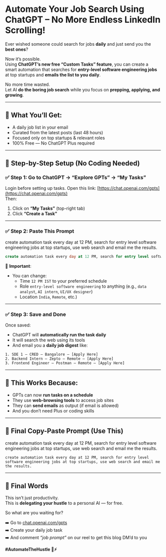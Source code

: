
# Automate Your Job Search Using ChatGPT – No More Endless LinkedIn Scrolling!

Ever wished someone could search for jobs **daily** and just send you the **best ones**?

Now it’s possible.  
Using **ChatGPT’s new free “Custom Tasks” feature**, you can create a smart automation that searches for **entry-level software engineering jobs** at top startups and **emails the list to you daily**.

No more time wasted.  
Let AI **do the boring job search** while you focus on **prepping, applying, and growing**.

---

## 🎁 What You’ll Get:
- A daily job list in your email
- Curated from the latest posts (last 48 hours)
- Focused only on top startups & relevant roles
- 100% Free — No ChatGPT Plus required

---

## 🧩 Step-by-Step Setup (No Coding Needed)

### ✅ Step 1: Go to ChatGPT → “Explore GPTs” → “My Tasks”  
Login before setting up tasks.
Open this link: [https://chat.openai.com/gpts](https://chat.openai.com/gpts)  
Then:
1. Click on **“My Tasks”** (top-right tab)
2. Click **“Create a Task”**

---

### ✅ Step 2: Paste This Prompt
create automation task every day at 12 PM, search for entry level software engineering jobs at top startups, use web search and email me the results.

```sql
create automation task every day at 12 PM, search for entry level software engineering jobs at top startups, use web search and email me the results.
```

📌 **Important**:
- You can change:
  - Time `12 PM IST` to your preferred schedule
  - Role `entry-level software engineering` to anything (e.g., `data analyst`, `AI intern`, `UI/UX designer`)
  - Location `India`, `Remote`, etc.)

---

### ✅ Step 3: Save and Done
Once saved:
- ChatGPT will **automatically run the task daily**
- It will search the web using its tools
- And email you a **daily job digest** like:

```
1. SDE 1 – CRED – Bangalore – [Apply Here]
2. Backend Intern – Zepto – Remote – [Apply Here]
3. Frontend Engineer – Postman – Remote – [Apply Here]
```

---

## 🤖 This Works Because:
- GPTs can now **run tasks on a schedule**
- They use **web-browsing tools** to access job sites
- They can **send emails** as output (if email is allowed)
- And you don’t need Plus or coding skills

---

## 📝 Final Copy-Paste Prompt (Use This)

create automation task every day at 12 PM, search for entry level software engineering jobs at top startups, use web search and email me the results.

```
create automation task every day at 12 PM, search for entry level software engineering jobs at top startups, use web search and email me the results.
```
---

## 🙌 Final Words

This isn’t just productivity.  
This is **delegating your hustle** to a personal AI — for free.

So what are you waiting for?

➡️ Go to [chat.openai.com/gpts](https://chat.openai.com/gpts)  
➡️ Create your daily job task  
➡️ And comment *“job prompt”* on our reel to get this blog DM’d to you

**#AutomateTheHustle 💼⚡**
